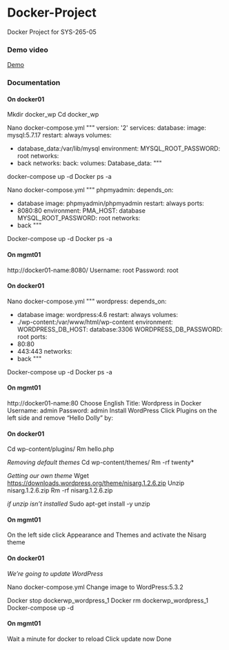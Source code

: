 # Docker-Project
Docker Project for SYS-265-05

### Demo video

[Demo](https://drive.google.com/file/d/1JAduY2qWyW4AyPe8qH2tOFwfWzm3PQ94/view?usp=sharing)

### Documentation

#### On docker01
Mkdir docker_wp
Cd docker_wp

Nano docker-compose.yml
"""
version: '2'
services:
database:
image: mysql:5.7.17
restart: always
volumes:
- database_data:/var/lib/mysql
environment:
MYSQL_ROOT_PASSWORD: root
networks:
- back
networks:
back:
volumes:
Database_data:
"""

docker-compose up -d
Docker ps -a

Nano docker-compose.yml
"""
phpmyadmin:
depends_on:
- database
image: phpmyadmin/phpmyadmin
restart: always
ports:
- 8080:80
environment:
PMA_HOST: database
MYSQL_ROOT_PASSWORD: root
networks:
- back
"""

Docker-compose up -d
Docker ps -a

#### On mgmt01
http://docker01-name:8080/
Username: root
Password: root

#### On docker01
Nano docker-compose.yml
"""
wordpress:
depends_on:
- database
image: wordpress:4.6
restart: always
volumes:
- ./wp-content:/var/www/html/wp-content
environment:
WORDPRESS_DB_HOST: database:3306
WORDPRESS_DB_PASSWORD: root
ports:
- 80:80
- 443:443
networks:
- back
"""

Docker-compose up -d
Docker ps -a

#### On mgmt01
http://docker01-name:80
Choose English
Title: Wordpress in Docker
Username: admin
Password: admin
Install WordPress
Click Plugins on the left side and remove “Hello Dolly” by:

#### On docker01
Cd wp-content/plugins/
Rm hello.php

*Removing default themes*
Cd wp-content/themes/
Rm -rf twenty*

*Getting our own theme*
Wget https://downloads.wordpress.org/theme/nisarg.1.2.6.zip
Unzip nisarg.1.2.6.zip
Rm -rf nisarg.1.2.6.zip

*if unzip isn’t installed*
Sudo apt-get install -y unzip

#### On mgmt01
On the left side click Appearance and Themes and activate the Nisarg theme

#### On docker01
*We’re going to update WordPress*

Nano docker-compose.yml
Change image to WordPress:5.3.2

Docker stop dockerwp_wordpress_1
Docker rm dockerwp_wordpress_1
Docker-compose up -d

#### On mgmt01
Wait a minute for docker to reload
Click update now
Done

